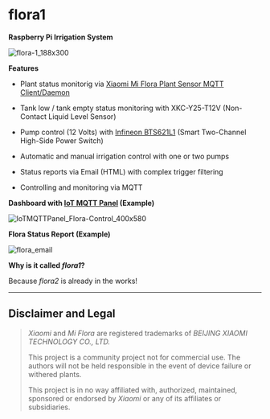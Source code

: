 # flora1
**Raspberry Pi Irrigation System**

![flora-1_188x300](https://user-images.githubusercontent.com/83612361/120393655-9590ad80-c332-11eb-8bba-2d2cbcf6389f.jpg)


**Features**
* Plant status monitorig via [Xiaomi Mi Flora Plant Sensor MQTT Client/Daemon](https://github.com/ThomDietrich/miflora-mqtt-daemon)
* Tank low / tank empty status monitoring with XKC-Y25-T12V (Non-Contact Liquid Level Sensor)
* Pump control (12 Volts) with [Infineon BTS621L1](https://www.infineon.com/cms/en/product/power/smart-low-side-high-side-switches/high-side-switches/classic-profet-12v-automotive-smart-high-side-switch/bts621l1-e3128a/) (Smart Two-Channel High-Side Power Switch)
* Automatic and manual irrigation control with one or two pumps
* Status reports via Email (HTML) with complex trigger filtering

* Controlling and monitoring via MQTT 


**Dashboard with [IoT MQTT Panel](https://snrlab.in/iot/iot-mqtt-panel-user-guide) (Example)**

![IoTMQTTPanel_Flora-Control_400x580](https://user-images.githubusercontent.com/83612361/120223811-7adf0b80-c242-11eb-98a7-2d18f1335ca9.png)

**Flora Status Report (Example)**

![flora_email](https://user-images.githubusercontent.com/83612361/120225128-f5108f80-c244-11eb-9133-0f7b753c0b68.png)

**Why is it called _flora1_?**

Because _flora2_ is already in the works!

----

## Disclaimer and Legal

> *Xiaomi* and *Mi Flora* are registered trademarks of *BEIJING XIAOMI TECHNOLOGY CO., LTD.*
>
> This project is a community project not for commercial use.
> The authors will not be held responsible in the event of device failure or withered plants.
>
> This project is in no way affiliated with, authorized, maintained, sponsored or endorsed by *Xiaomi* or any of its affiliates or subsidiaries.
